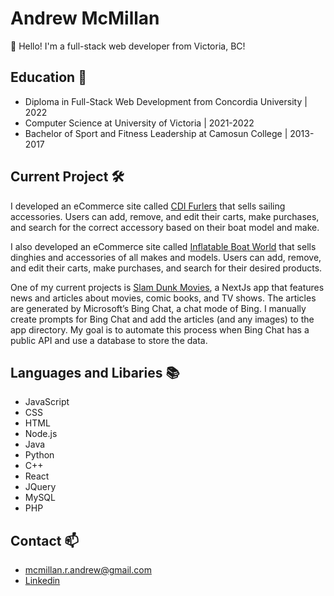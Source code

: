 # Andrew McMillan

👋 Hello! I'm a full-stack web developer from Victoria, BC!

## Education :school:

* Diploma in Full-Stack Web Development from Concordia University | 2022
* Computer Science at University of Victoria | 2021-2022
* Bachelor of Sport and Fitness Leadership at Camosun College | 2013-2017

## Current Project 	:hammer_and_wrench:

I developed an eCommerce site called [CDI Furlers](https://cdifurlers.com/) that sells sailing accessories. Users can add, remove, and edit their carts, make purchases, and search for the correct accessory based on their boat model and make.

I also developed an eCommerce site called [Inflatable Boat World](https://inflatableboatworld.com/) that sells dinghies and accessories of all makes and models. Users can add, remove, and edit their carts, make purchases, and search for their desired products.

One of my current projects is [Slam Dunk Movies](https://www.slamdunkmovies.com/), a NextJs app that features news and articles about movies, comic books, and TV shows. The articles are generated by Microsoft’s Bing Chat, a chat mode of Bing. I manually create prompts for Bing Chat and add the articles (and any images) to the app directory. My goal is to automate this process when Bing Chat has a public API and use a database to store the data.

## Languages and Libaries :books:

* JavaScript
* CSS
* HTML
* Node.js
* Java
* Python
* C++
* React
* JQuery
* MySQL
* PHP

## Contact 📫

* [mcmillan.r.andrew@gmail.com](mailto:mcmillan.r.andrew@gmail.com)
* [Linkedin](linkedin.com/in/andrewrmcmillan/)

